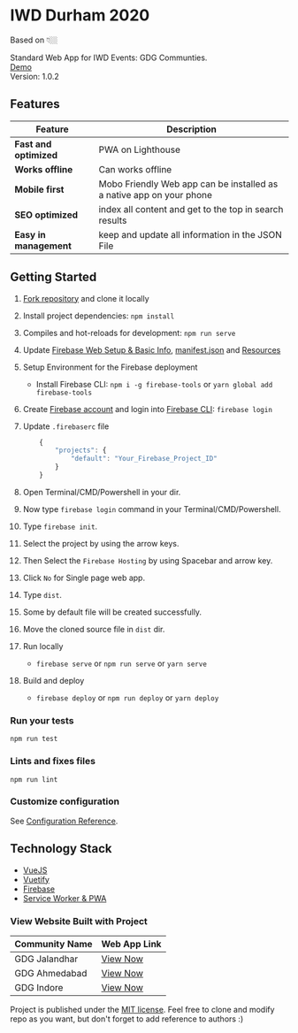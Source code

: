 # IWD Durham 2020

Based on 👇🏼

Standard Web App for IWD Events: GDG Communties. <br>
[Demo](https://iwd-web-app.firebaseapp.com/) <br>
Version: 1.0.2

## Features

| Feature                | Description                                                          |
| ---------------------- | -------------------------------------------------------------------- |
| **Fast and optimized** | PWA on Lighthouse                                                    |
| **Works offline**      | Can works offline                                                    |
| **Mobile first**       | Mobo Friendly Web app can be installed as a native app on your phone |
| **SEO optimized**      | index all content and get to the top in search results               |
| **Easy in management** | keep and update all information in the JSON File                     |

## Getting Started

1. [Fork repository](https://github.com/Vrijraj/iwd-web-app/fork) and clone it locally
1. Install project dependencies: `npm install`
1. Compiles and hot-reloads for development: `npm run serve`
1. Update [Firebase Web Setup & Basic Info](/public/index.html), [manifest.json](/src/manifest.json) and [Resources](/src/assets/data)
1. Setup Environment for the Firebase deployment
   - Install Firebase CLI: `npm i -g firebase-tools` or `yarn global add firebase-tools`
1. Create [Firebase account](https://console.firebase.google.com) and login into [Firebase CLI](https://firebase.google.com/docs/cli/): `firebase login`
1. Update `.firebaserc` file

   ```js
       {
           "projects": {
               "default": "Your_Firebase_Project_ID"
           }
       }
   ```

1. Open Terminal/CMD/Powershell in your dir.
1. Now type `firebase login` command in your Terminal/CMD/Powershell.
1. Type `firebase init`.
1. Select the project by using the arrow keys.
1. Then Select the `Firebase Hosting` by using Spacebar and arrow key.
1. Click `No` for Single page web app.
1. Type `dist`.
1. Some by default file will be created successfully.
1. Move the cloned source file in `dist` dir.
1. Run locally
   - `firebase serve` or `npm run serve` or `yarn serve`
1. Build and deploy
   - `firebase deploy` or `npm run deploy` or `yarn deploy`

### Run your tests

```
npm run test
```

### Lints and fixes files

```
npm run lint
```

### Customize configuration

See [Configuration Reference](https://cli.vuejs.org/config/).

## Technology Stack

- [VueJS](https://vuejs.org/)
- [Vuetify](https://vuetifyjs.com/en/)
- [Firebase](https://firebase.google.com/)
- [Service Worker & PWA](https://www.npmjs.com/package/vue-pwa)

### View Website Built with Project

| Community Name | Web App Link                             |
| -------------- | ---------------------------------------- |
| GDG Jalandhar  | [View Now](https://iwd.gdgjalandhar.com) |
| GDG Ahmedabad  | [View Now](http://iwd.gdgahmedabad.com)  |
| GDG Indore     | [View Now](https://iwd.gdgindore.in/)    |

Project is published under the [MIT license](/LICENSE.md).
Feel free to clone and modify repo as you want, but don't forget to add reference to authors :)
